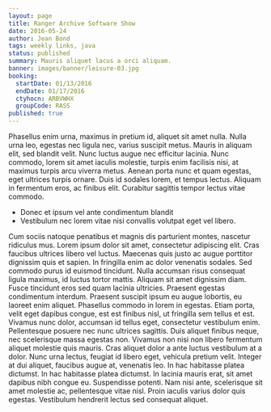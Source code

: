 ```yaml
---
layout: page
title: Ranger Archive Software Show
date: 2016-05-24
author: Jean Bond
tags: weekly links, java
status: published
summary: Mauris aliquet lacus a orci aliquam.
banner: images/banner/leisure-03.jpg
booking:
  startDate: 01/13/2016
  endDate: 01/17/2016
  ctyhocn: ARBVWHX
  groupCode: RASS
published: true
---
```

Phasellus enim urna, maximus in pretium id, aliquet sit amet nulla. Nulla urna leo, egestas nec ligula nec, varius suscipit metus. Mauris in aliquam elit, sed blandit velit. Nunc luctus augue nec efficitur lacinia. Nunc commodo, lorem sit amet iaculis molestie, turpis enim facilisis nisi, at maximus turpis arcu viverra metus. Aenean porta nunc et quam egestas, eget ultrices turpis ornare. Duis id sodales lorem, et tempus lectus. Aliquam in fermentum eros, ac finibus elit. Curabitur sagittis tempor lectus vitae commodo.

* Donec et ipsum vel ante condimentum blandit
* Vestibulum nec lorem vitae nisi convallis volutpat eget vel libero.

Cum sociis natoque penatibus et magnis dis parturient montes, nascetur ridiculus mus. Lorem ipsum dolor sit amet, consectetur adipiscing elit. Cras faucibus ultrices libero vel luctus. Maecenas quis justo ac augue porttitor dignissim quis et sapien. In fringilla enim ac dolor venenatis sodales. Sed commodo purus id euismod tincidunt. Nulla accumsan risus consequat ligula maximus, id luctus tortor mattis. Aliquam sit amet dignissim diam. Fusce tincidunt eros sed quam lacinia ultricies. Praesent egestas condimentum interdum. Praesent suscipit ipsum eu augue lobortis, eu laoreet enim aliquet. Phasellus commodo in lorem in egestas.
Etiam porta, velit eget dapibus congue, est est finibus nisl, ut fringilla sem tellus et est. Vivamus nunc dolor, accumsan id tellus eget, consectetur vestibulum enim. Pellentesque posuere nec nunc ultrices sagittis. Duis aliquet finibus neque, nec scelerisque massa egestas non. Vivamus non nisi non libero fermentum aliquet molestie quis mauris. Cras aliquet dolor a ante luctus vestibulum at a dolor. Nunc urna lectus, feugiat id libero eget, vehicula pretium velit. Integer at dui aliquet, faucibus augue at, venenatis leo. In hac habitasse platea dictumst. In hac habitasse platea dictumst. In lacinia mauris erat, sit amet dapibus nibh congue eu. Suspendisse potenti. Nam nisi ante, scelerisque sit amet molestie ac, pellentesque vitae nisl. Proin iaculis varius dolor quis egestas. Vestibulum hendrerit lectus sed consequat aliquet.
